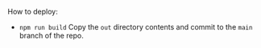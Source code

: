 How to deploy:

* `npm run build`
Copy the `out` directory contents and commit to the `main` branch of the repo.
